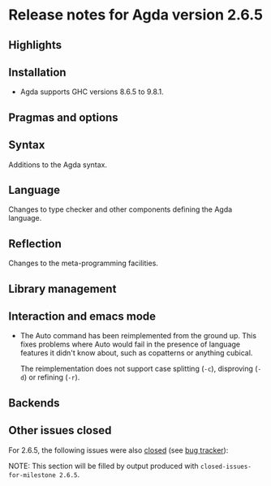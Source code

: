 Release notes for Agda version 2.6.5
====================================

Highlights
----------

Installation
------------

* Agda supports GHC versions 8.6.5 to 9.8.1.

Pragmas and options
-------------------

Syntax
------

Additions to the Agda syntax.

Language
--------

Changes to type checker and other components defining the Agda language.

Reflection
----------

Changes to the meta-programming facilities.

Library management
------------------

Interaction and emacs mode
--------------------------

* The Auto command has been reimplemented from the ground up. This fixes
  problems where Auto would fail in the presence of language features it didn't
  know about, such as copatterns or anything cubical.

  The reimplementation does not support case splitting (`-c`), disproving
  (`-d`) or refining (`-r`).

Backends
--------

Other issues closed
-------------------

For 2.6.5, the following issues were also
[closed](https://github.com/agda/agda/issues?q=is%3Aissue+milestone%3A2.6.5+is%3Aclosed)
(see [bug tracker](https://github.com/agda/agda/issues)):

NOTE: This section will be filled by output produced with `closed-issues-for-milestone 2.6.5`.
